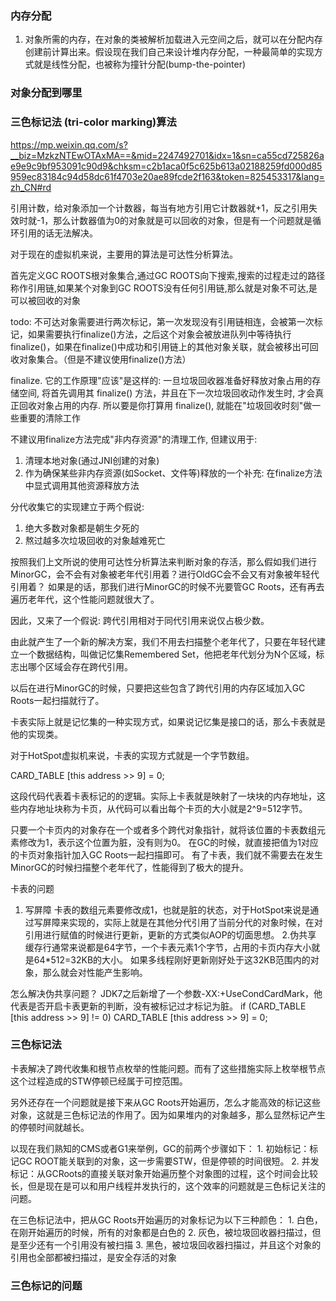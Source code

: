 ### 内存分配 ###
1. 对象所需的内存，在对象的类被解析加载进入元空间之后，就可以在分配内存创建前计算出来。假设现在我们自己来设计堆内存分配，一种最简单的实现方式就是线性分配，也被称为撞针分配(bump-the-pointer)

### 对象分配到哪里 ###

### 三色标记法 (tri-color marking)算法 ###
https://mp.weixin.qq.com/s?__biz=MzkzNTEwOTAxMA==&mid=2247492701&idx=1&sn=ca55cd725826ae9e9c9bf953091c90d9&chksm=c2b1aca0f5c625b613a02188259fd000d85959ec83184c94d58dc61f4703e20ae89fcde2f163&token=825453317&lang=zh_CN#rd

引用计数，给对象添加一个计数器，每当有地方引用它计数器就+1，反之引用失效时就-1，那么计数器值为0的对象就是可以回收的对象，但是有一个问题就是循环引用的话无法解决。

对于现在的虚拟机来说，主要用的算法是可达性分析算法。

首先定义GC ROOTS根对象集合,通过GC ROOTS向下搜索,搜索的过程走过的路径称作引用链,如果某个对象到GC ROOTS没有任何引用链,那么就是对象不可达,是可以被回收的对象

todo:
不可达对象需要进行两次标记，第一次发现没有引用链相连，会被第一次标记，如果需要执行finalize()方法，之后这个对象会被放进队列中等待执行finalize()，如果在finalize()中成功和引用链上的其他对象关联，就会被移出可回收对象集合。（但是不建议使用finalize()方法）

finalize. 它的工作原理"应该"是这样的: 一旦垃圾回收器准备好释放对象占用的存储空间, 将首先调用其 finalize() 方法，并且在下一次垃圾回收动作发生时, 才会真正回收对象占用的内存. 所以要是你打算用 finalize(), 就能在"垃圾回收时刻"做一些重要的清除工作


不建议用finalize方法完成"非内存资源"的清理工作,
但建议用于:
1. 清理本地对象(通过JNI创建的对象)
2. 作为确保某些非内存资源(如Socket、文件等)释放的一个补充: 在finalize方法中显式调用其他资源释放方法



分代收集它的实现建立于两个假说:
1. 绝大多数对象都是朝生夕死的
2. 熬过越多次垃圾回收的对象越难死亡




按照我们上文所说的使用可达性分析算法来判断对象的存活，那么假如我们进行MinorGC，会不会有对象被老年代引用着？进行OldGC会不会又有对象被年轻代引用着？
如果是的话，那我们进行MinorGC的时候不光要管GC Roots，还有再去遍历老年代，这个性能问题就很大了。

因此，又来了一个假说:
    跨代引用相对于同代引用来说仅占极少数。

由此就产生了一个新的解决方案，我们不用去扫描整个老年代了，只要在年轻代建立一个数据结构，叫做记忆集Remembered Set，他把老年代划分为N个区域，标志出哪个区域会存在跨代引用。

以后在进行MinorGC的时候，只要把这些包含了跨代引用的内存区域加入GC Roots一起扫描就行了。



卡表实际上就是记忆集的一种实现方式，如果说记忆集是接口的话，那么卡表就是他的实现类。

对于HotSpot虚拟机来说，卡表的实现方式就是一个字节数组。

CARD_TABLE [this address >> 9] = 0;

这段代码代表着卡表标记的的逻辑。实际上卡表就是映射了一块块的内存地址，这些内存地址块称为卡页，从代码可以看出每个卡页的大小就是2^9=512字节。

只要一个卡页内的对象存在一个或者多个跨代对象指针，就将该位置的卡表数组元素修改为1，表示这个位置为脏，没有则为0。
在GC的时候，就直接把值为1对应的卡页对象指针加入GC Roots一起扫描即可。
有了卡表，我们就不需要去在发生MinorGC的时候扫描整个老年代了，性能得到了极大的提升。


卡表的问题
1. 写屏障
卡表的数组元素要修改成1，也就是脏的状态，对于HotSpot来说是通过写屏障来实现的，实际上就是在其他分代引用了当前分代的对象时候，在对引用进行赋值的时候进行更新，更新的方式类似AOP的切面思想。
2.伪共享 
缓存行通常来说都是64字节，一个卡表元素1个字节，占用的卡页内存大小就是64*512=32KB的大小。
如果多线程刚好更新刚好处于这32KB范围内的对象，那么就会对性能产生影响。

怎么解决伪共享问题？
JDK7之后新增了一个参数-XX:+UseCondCardMark，他代表是否开启卡表更新的判断，没有被标记过才标记为脏。
if (CARD_TABLE [this address >> 9] != 0)
    CARD_TABLE [this address >> 9] = 0;


### 三色标记法 ###
卡表解决了跨代收集和根节点枚举的性能问题。而有了这些措施实际上枚举根节点这个过程造成的STW停顿已经属于可控范围。

另外还存在一个问题就是接下来从GC Roots开始遍历，怎么才能高效的标记这些对象，这就是三色标记法的作用了。因为如果堆内的对象越多，那么显然标记产生的停顿时间就越长。


以现在我们熟知的CMS或者G1来举例，GC的前两个步骤如下：
    1. 初始标记：标记GC ROOT能关联到的对象，这一步需要STW，但是停顿的时间很短。
    2. 并发标记：从GCRoots的直接关联对象开始遍历整个对象图的过程，这个时间会比较长，但是现在是可以和用户线程并发执行的，这个效率的问题就是三色标记关注的问题。

在三色标记法中，把从GC Roots开始遍历的对象标记为以下三种颜色：
    1. 白色，在刚开始遍历的时候，所有的对象都是白色的
    2. 灰色，被垃圾回收器扫描过，但是至少还有一个引用没有被扫描
    3. 黑色，被垃圾回收器扫描过，并且这个对象的引用也全部都被扫描过，是安全存活的对象


### 三色标记的问题 ###
